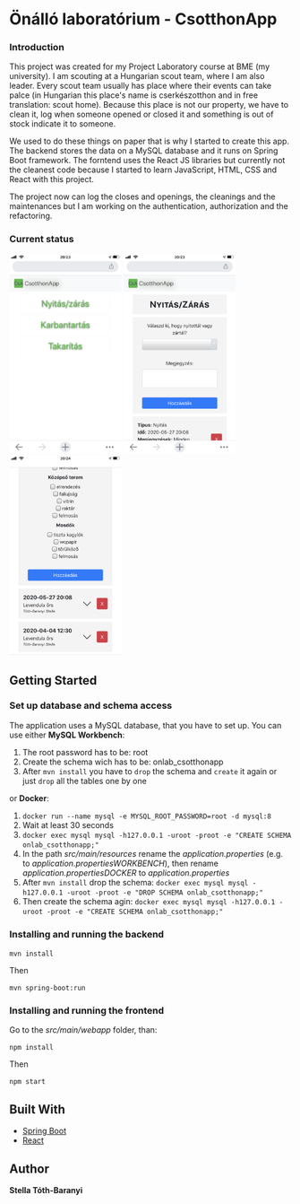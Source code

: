 


# Önálló laboratórium - CsotthonApp
### Introduction
This project was created for my Project Laboratory course at BME (my university). I am scouting at a Hungarian scout team, where I am also leader. Every scout team usually has place where their events can take palce (in Hungarian this place's name is cserkészotthon and in free translation: scout home). Because this place is not our property, we have to clean it, log when someone opened or closed it and something is out of stock indicate it to someone.

We used to do these things on paper that is why I started to create this app. The backend stores the data on a MySQL database and it runs on Spring Boot framework. The forntend uses the React JS libraries but currently not the cleanest code because I started to learn JavaScript, HTML, CSS and React with this project.

The project now can log the closes and openings, the cleanings and the maintenances but I am working on the authentication, authorization and the refactoring.
### Current status
<img src="imgs/01-home.PNG" width="200"> <img src="imgs/02-log.PNG" width="200"> <img src="imgs/04-cleaning2.PNG" width="200">
## Getting Started

### Set up database and schema access
The application uses a MySQL database, that you have to set up. You can use either **MySQL Workbench**:

 1. The root password has to be: root
 2. Create the schema wich has to be: onlab_csotthonapp
 3. After `mvn install` you have to `drop` the schema and `create` it again or just `drop` all the tables one by one 

or **Docker**:

 1. `docker run --name mysql -e MYSQL_ROOT_PASSWORD=root -d mysql:8`
 2. Wait at least 30 seconds
 3. `docker exec mysql mysql -h127.0.0.1 -uroot -proot -e "CREATE SCHEMA onlab_csotthonapp;"`
 4. In the path *src/main/resources* rename the *application.properties* (e.g. to *application.propertiesWORKBENCH*), then rename *application.propertiesDOCKER* to *application.properties*
 5. After `mvn install` drop the schema: `docker exec mysql mysql -h127.0.0.1 -uroot -proot -e "DROP SCHEMA onlab_csotthonapp;"`
 6. Then create the schema agin: `docker exec mysql mysql -h127.0.0.1 -uroot -proot -e "CREATE SCHEMA onlab_csotthonapp;"`

### Installing and running the backend

```
mvn install
```

Then

```
mvn spring-boot:run
```

### Installing and running the frontend

Go to the *src/main/webapp* folder, than:
```
npm install
```

Then

```
npm start
```

## Built With
* [Spring Boot](https://spring.io/projects/spring-boot) 
* [React](https://reactjs.org/) 
## Author

 **Stella Tóth-Baranyi**